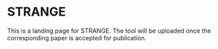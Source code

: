 # STRANGE
This is a landing page for STRANGE. The tool will be uploaded once the corresponding paper is accepted for publication.
